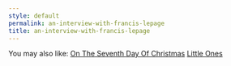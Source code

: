 ```yaml
---
style: default
permalink: an-interview-with-francis-lepage
title: an-interview-with-francis-lepage
---
```

You may also like:
[On The Seventh Day Of Christmas](http://scp-wiki.net/on-the-seventh-day-of-christmas)
[Little Ones](http://scp-wiki.net/little-ones)